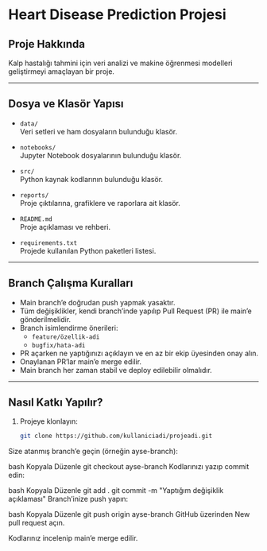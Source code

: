# Heart Disease Prediction Projesi

## Proje Hakkında
Kalp hastalığı tahmini için veri analizi ve makine öğrenmesi modelleri geliştirmeyi amaçlayan bir proje.

---

## Dosya ve Klasör Yapısı

- `data/`  
  Veri setleri ve ham dosyaların bulunduğu klasör.

- `notebooks/`  
  Jupyter Notebook dosyalarının bulunduğu klasör.

- `src/`  
  Python kaynak kodlarının bulunduğu klasör.

- `reports/`  
  Proje çıktılarına, grafiklere ve raporlara ait klasör.

- `README.md`  
  Proje açıklaması ve rehberi.

- `requirements.txt`  
  Projede kullanılan Python paketleri listesi.

---

## Branch Çalışma Kuralları

- Main branch’e doğrudan push yapmak yasaktır.  
- Tüm değişiklikler, kendi branch’inde yapılıp Pull Request (PR) ile main’e gönderilmelidir.  
- Branch isimlendirme önerileri:  
  - `feature/özellik-adi`  
  - `bugfix/hata-adi`  
- PR açarken ne yaptığınızı açıklayın ve en az bir ekip üyesinden onay alın.  
- Onaylanan PR’lar main’e merge edilir.  
- Main branch her zaman stabil ve deploy edilebilir olmalıdır.

---

## Nasıl Katkı Yapılır?

1. Projeye klonlayın:  
   ```bash
   git clone https://github.com/kullaniciadi/projeadi.git
Size atanmış branch’e geçin (örneğin ayse-branch):

bash
Kopyala
Düzenle
git checkout ayse-branch
Kodlarınızı yazıp commit edin:

bash
Kopyala
Düzenle
git add .
git commit -m "Yaptığım değişiklik açıklaması"
Branch’inize push yapın:

bash
Kopyala
Düzenle
git push origin ayse-branch
GitHub üzerinden New pull request açın.

Kodlarınız incelenip main’e merge edilir.


